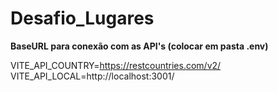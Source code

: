 # Desafio_Lugares

**BaseURL para conexão com as API's (colocar em pasta .env)**

VITE_API_COUNTRY=https://restcountries.com/v2/
VITE_API_LOCAL=http://localhost:3001/

